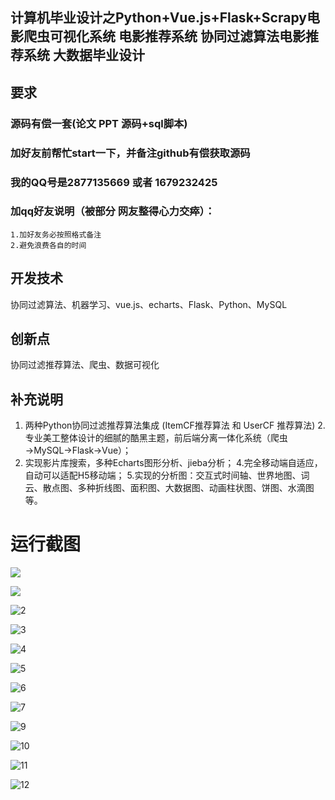 ## 计算机毕业设计之Python+Vue.js+Flask+Scrapy电影爬虫可视化系统 电影推荐系统  协同过滤算法电影推荐系统 大数据毕业设计

## 要求
### 源码有偿一套(论文 PPT 源码+sql脚本)
### 

### 加好友前帮忙start一下，并备注github有偿获取源码
### 我的QQ号是2877135669 或者 1679232425
### 加qq好友说明（被部分  网友整得心力交瘁）：
    1.加好友务必按照格式备注
    2.避免浪费各自的时间



## 开发技术
协同过滤算法、机器学习、vue.js、echarts、Flask、Python、MySQL

## 创新点
协同过滤推荐算法、爬虫、数据可视化



## 补充说明
1. 两种Python协同过滤推荐算法集成 (ItemCF推荐算法 和 UserCF 推荐算法)
2.专业美工整体设计的细腻的酷黑主题，前后端分离一体化系统（爬虫→MySQL→Flask→Vue）；
3. 实现影片库搜索，多种Echarts图形分析、jieba分析；
4.完全移动端自适应，自动可以适配H5移动端；
5.实现的分析图：交互式时间轴、世界地图、词云、散点图、多种折线图、面积图、大数据图、动画柱状图、饼图、水滴图等。





# 运行截图

![](8.png)

![](1.png)

![2](2.png)

![3](3.png)

![4](4.png)

![5](5.png)

![6](6.png)

![7](7.png)

![9](9.png)

![10](10.png)

![11](11.png)

![12](12.png)



